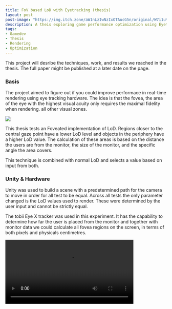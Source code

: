 ```yaml
---
title: FoV based LoD with Eyetracking (thesis)
layout: post
post-image: "https://img.itch.zone/aW1nLzIwNzIxOTAucG5n/original/W7i1u%2F.png"
description: A theis exploring game performance optimization using Eyetracking hardware
tags:
- Gamedev
- Thesis
- Rendering
- Optimization
---
```



This project will desribe the techniques, work, and results we reached in the thesis. The full paper might be published at a later date on the page. 

### Basis

The project aimed to figure out if you could improve performace in real-time rendering using eye tracking hardware. The idea is that the fovea, the area of the eye with the highest visual acuity only requires the maximal fidelity when rendering. all other visual zones.

![](https://i.imgur.com/p1n1ntl.png)

This thesis tests an Foveated implementation of LoD. Regions closer to the central gaze point have a lower LoD level and objects in the periphery have a higher LoD value. The calculation of these areas is based on the distance the users are from the monitor, the size of the monitor, and the specific angle the area covers.

This technique is combined with normal LoD and selects a value based on input from both.

### Unity & Hardware

Unity was used to build a scene with a predetermined path for the camera to move in order for all test to be equal. Across all tests the only parameter changed is the LoD values used to render. These were determined by the user input and cannot be strictly equal. 

The tobii Eye X tracker was used in this experiment. It has the capability to determine how far the user is placed from the monitor and together with monitor data we could calculate all fovea regions on the screen, in terms of both pixels and physicals centimetres.

<video controls width="400">
  <source src="FoV.webm" type="video/webm" />
 With this information in hand we have two things left to do. Optimize the program enough so that the GPU and CPU cost of using the eyetracker is less than the performance gained. And to determine how far whe can push the LoD levels without the user noticing the effect of the foveated LoD


### Optimization

So! onwards to step 1! First the cost. 


### Results



---
![](https://i.imgur.com/p1n1ntl.png)

**Video footage of the game**<br>
<iframe width="960 " height="540" src="https://www.youtube.com/embed/-aoo2GCB7ck" frameborder="0" allow="accelerometer; autoplay; encrypted-media; gyroscope; picture-in-picture" allowfullscreen></iframe>